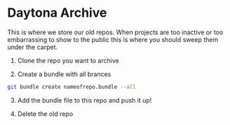 Daytona Archive
=======
This is where we store our old repos. When projects are too inactive or too embarrassing to show to the public this is where you should sweep them under the carpet.

1. Clone the repo you want to archive

2. Create a bundle with all brances
```bash
git bundle create nameofrepo.bundle --all
```

3. Add the bundle file to this repo and push it up!

4. Delete the old repo